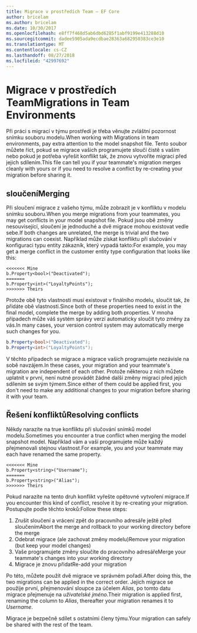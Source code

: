 ```yaml
---
title: Migrace v prostředích Team – EF Core
author: bricelam
ms.author: bricelam
ms.date: 10/30/2017
ms.openlocfilehash: e8ff7f468d5ab6dbd6285f1abf9199e413288d10
ms.sourcegitcommit: dadee5905ada9ecdbae28363a682950383ce3e10
ms.translationtype: MT
ms.contentlocale: cs-CZ
ms.lasthandoff: 08/27/2018
ms.locfileid: "42997692"
---
```

<a name="migrations-in-team-environments"></a><span data-ttu-id="22b60-102">Migrace v prostředích Team</span><span class="sxs-lookup"><span data-stu-id="22b60-102">Migrations in Team Environments</span></span>
===============================
<span data-ttu-id="22b60-103">Při práci s migrací v týmu prostředí je třeba věnujte zvláštní pozornost snímku souboru modelu.</span><span class="sxs-lookup"><span data-stu-id="22b60-103">When working with Migrations in team environments, pay extra attention to the model snapshot file.</span></span> <span data-ttu-id="22b60-104">Tento soubor můžete říct, pokud se migrace vašich programujete sloučí čistě s vaším nebo pokud je potřeba vyřešit konflikt tak, že znovu vytvoříte migraci před jejich sdílením.</span><span class="sxs-lookup"><span data-stu-id="22b60-104">This file can tell you if your teammate's migration merges cleanly with yours or if you need to resolve a conflict by re-creating your migration before sharing it.</span></span>

<a name="merging"></a><span data-ttu-id="22b60-105">sloučení</span><span class="sxs-lookup"><span data-stu-id="22b60-105">Merging</span></span>
-------
<span data-ttu-id="22b60-106">Při sloučení migrace z vašeho týmu, může zobrazit je v konfliktu v modelu snímku souboru.</span><span class="sxs-lookup"><span data-stu-id="22b60-106">When you merge migrations from your teammates, you may get conflicts in your model snapshot file.</span></span> <span data-ttu-id="22b60-107">Pokud jsou obě změny nesouvisející, sloučení je jednoduché a dvě migrace mohou existovat vedle sebe.</span><span class="sxs-lookup"><span data-stu-id="22b60-107">If both changes are unrelated, the merge is trivial and the two migrations can coexist.</span></span> <span data-ttu-id="22b60-108">Například může získat konfliktu při slučování v konfiguraci typu entity zákazník, který vypadá takto:</span><span class="sxs-lookup"><span data-stu-id="22b60-108">For example, you may get a merge conflict in the customer entity type configuration that looks like this:</span></span>

    <<<<<<< Mine
    b.Property<bool>("Deactivated");
    =======
    b.Property<int>("LoyaltyPoints");
    >>>>>>> Theirs

<span data-ttu-id="22b60-109">Protože obě tyto vlastnosti musí existovat v finálního modelu, sloučit tak, že přidáte obě vlastnosti.</span><span class="sxs-lookup"><span data-stu-id="22b60-109">Since both of these properties need to exist in the final model, complete the merge by adding both properties.</span></span> <span data-ttu-id="22b60-110">V mnoha případech může váš systém správy verzí automaticky sloučit tyto změny za vás.</span><span class="sxs-lookup"><span data-stu-id="22b60-110">In many cases, your version control system may automatically merge such changes for you.</span></span>

``` csharp
b.Property<bool>("Deactivated");
b.Property<int>("LoyaltyPoints");
```

<span data-ttu-id="22b60-111">V těchto případech se migrace a migrace vašich programujete nezávisle na sobě navzájem.</span><span class="sxs-lookup"><span data-stu-id="22b60-111">In these cases, your migration and your teammate's migration are independent of each other.</span></span> <span data-ttu-id="22b60-112">Protože některou z nich můžete uplatnit v první, není nutné provádět žádné další změny migraci před jejich sdílením se svým týmem.</span><span class="sxs-lookup"><span data-stu-id="22b60-112">Since either of them could be applied first, you don't need to make any additional changes to your migration before sharing it with your team.</span></span>

<a name="resolving-conflicts"></a><span data-ttu-id="22b60-113">Řešení konfliktů</span><span class="sxs-lookup"><span data-stu-id="22b60-113">Resolving conflicts</span></span>
-------------------
<span data-ttu-id="22b60-114">Někdy narazíte na true konfliktu při slučování snímků model modelu.</span><span class="sxs-lookup"><span data-stu-id="22b60-114">Sometimes you encounter a true conflict when merging the model snapshot model.</span></span> <span data-ttu-id="22b60-115">Například vám a vaší programujete může každý přejmenovali stejnou vlastnost.</span><span class="sxs-lookup"><span data-stu-id="22b60-115">For example, you and your teammate may each have renamed the same property.</span></span>

    <<<<<<< Mine
    b.Property<string>("Username");
    =======
    b.Property<string>("Alias");
    >>>>>>> Theirs

<span data-ttu-id="22b60-116">Pokud narazíte na tento druh konflikt vyřešte opětovné vytvoření migrace.</span><span class="sxs-lookup"><span data-stu-id="22b60-116">If you encounter this kind of conflict, resolve it by re-creating your migration.</span></span> <span data-ttu-id="22b60-117">Postupujte podle těchto kroků:</span><span class="sxs-lookup"><span data-stu-id="22b60-117">Follow these steps:</span></span>

1. <span data-ttu-id="22b60-118">Zrušit sloučení a vrácení zpět do pracovního adresáře ještě před sloučením</span><span class="sxs-lookup"><span data-stu-id="22b60-118">Abort the merge and rollback to your working directory before the merge</span></span>
2. <span data-ttu-id="22b60-119">Odebrat migrace (ale zachovat změny modelu)</span><span class="sxs-lookup"><span data-stu-id="22b60-119">Remove your migration (but keep your model changes)</span></span>
3. <span data-ttu-id="22b60-120">Vaše programujete změny sloučíte do pracovního adresáře</span><span class="sxs-lookup"><span data-stu-id="22b60-120">Merge your teammate's changes into your working directory</span></span>
4. <span data-ttu-id="22b60-121">Migrace je znovu přidat</span><span class="sxs-lookup"><span data-stu-id="22b60-121">Re-add your migration</span></span>

<span data-ttu-id="22b60-122">Po této, můžete použít dvě migrace ve správném pořadí.</span><span class="sxs-lookup"><span data-stu-id="22b60-122">After doing this, the two migrations can be applied in the correct order.</span></span> <span data-ttu-id="22b60-123">Jejich migrace se použije první, přejmenování sloupce za účelem *Alias*, po tomto datu migrace přejmenuje na *uživatelské jméno*.</span><span class="sxs-lookup"><span data-stu-id="22b60-123">Their migration is applied first, renaming the column to *Alias*, thereafter your migration renames it to *Username*.</span></span>

<span data-ttu-id="22b60-124">Migrace je bezpečně sdílet s ostatními členy týmu.</span><span class="sxs-lookup"><span data-stu-id="22b60-124">Your migration can safely be shared with the rest of the team.</span></span>
